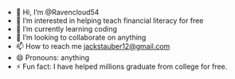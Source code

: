 - 👋 Hi, I’m @Ravencloud54
- 👀 I’m interested in helping teach financial literacy for free
- 🌱 I’m currently learning coding
- 💞️ I’m looking to collaborate on anything
- 📫 How to reach me jackstauber12@gmail.com
- 😄 Pronouns: anything
- ⚡ Fun fact: I have helped millions graduate from college for free. 

<!---
Ravencloud54/Ravencloud54 is a ✨ special ✨ repository because its `README.md` (this file) appears on your GitHub profile.
You can click the Preview link to take a look at your changes.
--->
